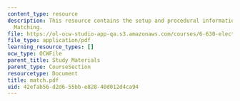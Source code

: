 ```yaml
---
content_type: resource
description: This resource contains the setup and procedural information for Impedance
  Matching.
file: https://ol-ocw-studio-app-qa.s3.amazonaws.com/courses/6-630-electromagnetics-fall-2006/42efab56d2d655bbe82840d012d4ca94_match.pdf
file_type: application/pdf
learning_resource_types: []
ocw_type: OCWFile
parent_title: Study Materials
parent_type: CourseSection
resourcetype: Document
title: match.pdf
uid: 42efab56-d2d6-55bb-e828-40d012d4ca94
---
```

